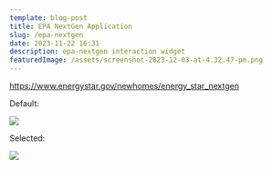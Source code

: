 ```yaml
---
template: blog-post
title: EPA NextGen Application
slug: /epa-nextgen
date: 2023-11-22 16:31
description: epa-nextgen interaction widget
featuredImage: /assets/screenshot-2023-12-03-at-4.32.47-pm.png
---
```

https://www.energystar.gov/newhomes/energy_star_nextgen

D﻿efault:

![](/assets/screenshot-2023-12-03-at-4.32.47-pm.png)

S﻿elected:

![](/assets/screenshot-2023-12-03-at-4.34.14-pm.png)